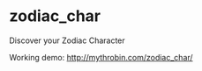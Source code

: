zodiac_char
===========
Discover your Zodiac Character

Working demo: http://mythrobin.com/zodiac_char/
